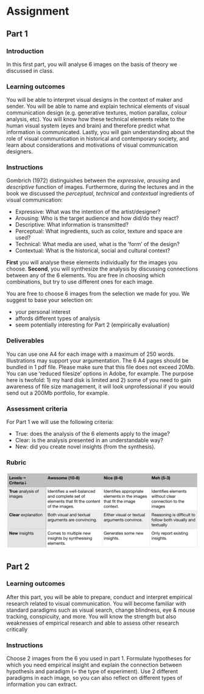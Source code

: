 # Assignment

<!--
### Resources
You can use the reader (VCD) and our lectures as resource material. We will explain all the basics of perception and design. If you need more resources I recommend Visual Thinking for Design (perception & design) and Ways of Seeing (meaning).  
-->

## Part 1

### Introduction
In this first part, you will analyse 6 images on the basis of theory we discussed in class. 

### Learning outcomes
You will be able to interpret visual designs in the context of maker and sender. You will be able to name and explain technical elements of visual communication design (e.g. generative textures, motion parallax, colour analysis, etc). You will know how these technical elements relate to the human visual system (eyes and brain) and therefore predict what information is communicated. Lastly, you will gain understanding about the role of visual communication in historical and contemporary society, and learn about considerations and motivations of visual communication designers.  

### Instructions
Gombrich (1972) distinguishes between the *expressive*, *arousing* and *descriptive* function of images. Furthermore, during the lectures and in the book we discussed the *perceptual*, *technical* and *contextual* ingredients of visual communication:
* Expressive: What was the intention of the artist/designer? 
* Arousing: Who is the target audience and how did/do they react? 
* Descriptive: What information is transmitted? 
* Perceptual: What ingredients, such as color, texture and space are used?
* Technical: What media are used, what is the ‘form’ of the design?
* Contextual: What is the historical, social and cultural context?

**First** you will analyse these elements individually for the images you choose. 
**Second**, you will synthesize the analysis by discussing connections between any of the 6 elements. You are free in choosing which combinations, but try to use different ones for each image. 

You are free to choose 6 images from the selection we made for you. We suggest to base your selection on:
* your personal interest
* affords different types of analysis
* seem potentially interesting for Part 2 (empirically evaluation)

### Deliverables
You can use one A4 for each image with a maximum of 250 words. Illustrations may support your argumentation. The 6 A4 pages should be bundled in 1 pdf file. Please make sure that this file does not exceed 20Mb. You can use ‘reduced filesize’ options in Adobe, for example. The purpose here is twofold: 1) my hard disk is limited and 2) some of you need to gain awareness of file size management, it will look unprofessional if you would send out a 200Mb portfolio, for example. 

### Assessment criteria
For Part 1 we will use the following criteria:
* True: does the analysis of the 6 elements apply to the image? 
* Clear: is the analysis presented in an understandable way?
* New: did you create novel insights (from the synthesis).

### Rubric
![alt text](images/Rubrics1.png "Rubric Part 1")

## Part 2

### Learning outcomes
After this part, you will be able to prepare, conduct and interpret empirical research related to visual communication. You will become familiar with standard paradigms such as visual search, change blindness, eye & mouse tracking, conspicuity, and more. You will know the strength but also weaknesses of empirical research and able to assess other research critically

### Instructions
Choose 2 images from the 6 you used in part 1. Formulate hypotheses for which you need empirical insight and explain the connection between hypothesis and paradigm (= the type of experiment). Use 2 different paradigms in each image, so you can also reflect on different types of information you can extract. 

<!--
The assignment consists of 3 parts: analysis, evaluation and creation. You can read everything in the pdf link below. Furthermore, you need to choose 10 works from a total of 30, from every column you need to choose 1. 
* [Assignment](content/assignment_final_improved_for_clarity.pdf)
* [Source material](content/SourceMaterial.zip) where you find a pdf with all images, a table with names and the images themselves. 
-->
